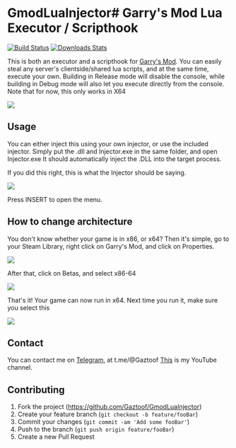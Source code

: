 # GmodLuaInjector# Garry's Mod Lua Executor / Scripthook

[![Build Status][travis-image]][travis-url]
[![Downloads Stats][npm-downloads]][npm-url]

This is both an executor and a scripthook for [Garry's Mod](https://store.steampowered.com/app/4000/Garrys_Mod/).
You can easily steal any server's clientside/shared lua scripts, and at the same time, execute your own.
Building in Release mode will disable the console, while building in Debug mode will also let you execute directly from the console.
Note that for now, this only works in X64

![](https://i.imgur.com/FmLXmCl.png)

## Usage

You can either inject this using your own injector, or use the included injector.
Simply put the .dll and Injector.exe in the same folder, and open Injector.exe
It should automatically inject the .DLL into the target process.

If you did this right, this is what the Injector should be saying.

![](https://i.imgur.com/vlnlGpb.png)

Press INSERT to open the menu.

## How to change architecture

You don't know whether your game is in x86, or x64?
Then it's simple, go to your Steam Library, right click on Garry's Mod, and click on Properties.

![](https://i.imgur.com/XIsyJKq.png)

After that, click on Betas, and select x86-64

![](https://i.imgur.com/KZJDXTD.png)

That's it! Your game can now run in x64.
Next time you run it, make sure you select this

![](https://i.imgur.com/OiN64SU.png)

## Contact

You can contact me on [Telegram](https://t.me/Gaztoof), at t.me/@Gaztoof
[This](https://www.youtube.com/channel/UCB7rQNzTsaoS2-I0Z4byUxA) is my YouTube channel.

## Contributing

1. Fork the project (<https://github.com/Gaztoof/GmodLuaInjector>)
2. Create your feature branch (`git checkout -b feature/fooBar`)
3. Commit your changes (`git commit -am 'Add some fooBar'`)
4. Push to the branch (`git push origin feature/fooBar`)
5. Create a new Pull Request


<!-- Markdown link & img dfn's -->
[npm-url]: https://npmjs.org/package/datadog-metrics
[npm-downloads]: https://img.shields.io/npm/dm/datadog-metrics.svg?style=flat-square
[travis-image]: https://img.shields.io/travis/dbader/node-datadog-metrics/master.svg?style=flat-square
[travis-url]: https://travis-ci.org/dbader/node-datadog-metrics
[wiki]: https://github.com/yourname/yourproject/wiki
